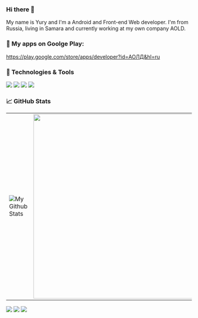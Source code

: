 ### Hi there 👋


My name is Yury and I'm a Android and Front-end Web developer. I'm from Russia, living in Samara and currently working at my own company AOLD.


### 💼 My apps on Goolge Play:

https://play.google.com/store/apps/developer?id=АОЛД&hl=ru


### 🔧 Technologies & Tools

![](https://img.shields.io/badge/OS-Windows-informational?style=flat-square&logo=windows&logoColor=white&color=5194f0&bgcolor=110d17)
![](https://img.shields.io/badge/Mobile-Android-informational?style=flat-square&logo=Android&logoColor=white&color=#00FF00&bgcolor=#00FF00)
![](https://img.shields.io/badge/Editor-VS%20Code-informational?style=flat-square&logo=visual-studio-code&logoColor=white&color=5194f0)
![](https://img.shields.io/badge/Code-JavaScript-informational?style=flat-square&logo=javascript&logoColor=#FFFF00&color=#FFFF00)

### 📈 GitHub Stats

<p align="center">
  <table>
  <tr>
      <td><img align="center"  src="https://github-readme-stats.vercel.app/api?username=redhead1999&include_all_commits=true&count_private=true&show_icons=true&line_height=20&title_color=7A7ADB&icon_color=2234AE&text_color=D3D3D3&bg_color=0,000000,130F40" alt="My Github Stats"></td>
      <td><img align ="center" width="500px" src="https://github-readme-stats.vercel.app/api/top-langs/?username=redhead1999&hide=html&layout=compact&hide_border=true&hide_title=true&theme=dark&icon_color=5194f0&bg_color=0d1117" /></td>
  </tr>   
</table>
</p>

<p>
  <a href="https://www.youtube.com/extremecode"><img src="https://img.shields.io/badge/-ExtremeCode-5194f0?style=flat-square&logo=Youtube" /></a>
  <a href="https://mailhide.io/en/e/gzaiNqU4"><img src="https://img.shields.io/badge/email-reveal-2a8?style=flat-square&logo=gmail&logoColor=white&color=5194f0" /></a>
  <img src="https://visitor-badge.glitch.me/badge?page_id=redhead1999.visitor-badge&color=5194f0" />
</p>



